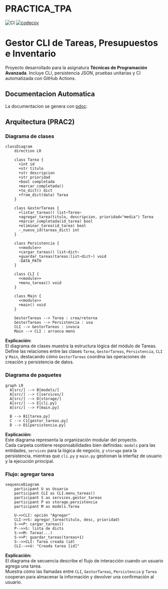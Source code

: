 # PRACTICA_TPA
![CI](https://github.com/mduartel1/PRACTICA_TPA/actions/workflows/ci.yml/badge.svg)
[![codecov](https://codecov.io/gh/mduartel1/PRACTICA_TPA/branch/main/graph/badge.svg)](https://codecov.io/gh/mduartel1/PRACTICA_TPA)

# Gestor CLI de Tareas, Presupuestos e Inventario

Proyecto desarrollado para la asignatura **Técnicas de Programación Avanzada**.
Incluye CLI, persistencia JSON, pruebas unitarias y CI automatizada con GitHub Actions.

## Documentacion Automatica

La documentacion se genera con [pdoc](hhtps://pdoc.dev):

## Arquitectura (PRAC2)

### Diagrama de clases
```mermaid
classDiagram
    direction LR

    class Tarea {
      +int id
      +str titulo
      +str descripcion
      +str prioridad
      +bool completada
      +marcar_completada()
      +to_dict() dict
      +from_dict(data) Tarea
    }

    class GestorTareas {
      +listar_tareas() list~Tarea~
      +agregar_tarea(titulo, descripcion, prioridad="media") Tarea
      +marcar_completada(id_tarea) bool
      +eliminar_tarea(id_tarea) bool
      -_nuevo_id(tareas_dict) int
    }

    class Persistencia {
      <<module>>
      +cargar_tareas() list~dict~
      +guardar_tareas(tareas:list~dict~) void
      -DATA_PATH
    }

    class CLI {
      <<module>>
      +menu_tareas() void
    }

    class Main {
      <<module>>
      +main() void
    }

    GestorTareas --> Tarea : crea/retorna
    GestorTareas --> Persistencia : usa
    CLI --> GestorTareas : invoca
    Main --> CLI : arranca menú
```

**Explicación:**  
El diagrama de clases muestra la estructura lógica del módulo de Tareas.  
Define las relaciones entre las clases `Tarea`, `GestorTareas`, `Persistencia`, `CLI` y `Main`, destacando cómo `GestorTareas` coordina las operaciones de creación y persistencia de datos.

### Diagrama de paquetes
```mermaid
graph LR
  A[src/] --> B[models/]
  A[src/] --> C[services/]
  A[src/] --> D[storage/]
  A[src/] --> E[cli.py]
  A[src/] --> F[main.py]

  B --> B1[tarea.py]
  C --> C1[gestor_tareas.py]
  D --> D1[persistencia.py]
```

**Explicación:**  
Este diagrama representa la organización modular del proyecto.  
Cada carpeta contiene responsabilidades bien definidas: `models` para las entidades, `services` para la lógica de negocio, y `storage` para la persistencia, mientras que `cli.py` y `main.py` gestionan la interfaz de usuario y la ejecución principal.

### Flujo: agregar tarea
```mermaid
sequenceDiagram
    participant U as Usuario
    participant CLI as CLI.menu_tareas()
    participant S as services.gestor_tareas
    participant P as storage.persistencia
    participant M as models.Tarea

    U->>CLI: opción "Agregar"
    CLI->>S: agregar_tarea(titulo, desc, prioridad)
    S->>P: cargar_tareas()
    P-->>S: lista de dicts
    S->>M: Tarea(...)
    S->>P: guardar_tareas(tareas+1)
    S-->>CLI: Tarea creada (id)
    CLI-->>U: "Creada tarea [id]"
```

**Explicación:**  
El diagrama de secuencia describe el flujo de interacción cuando un usuario agrega una tarea.  
Muestra cómo las llamadas entre `CLI`, `GestorTareas`, `Persistencia` y `Tarea` cooperan para almacenar la información y devolver una confirmación al usuario.
